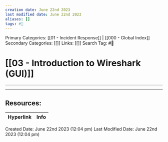 ```yaml
---
creation date: June 22nd 2023
last modified date: June 22nd 2023
aliases: []
tags: #📖
---
```


Primary Categories: [[01 - Incident Response]] | [[000 - Global Index]] 
Secondary Categories: [[]] 
Links: [[]] 
Search Tag: #📖  

# [[03 - Introduction to Wireshark (GUI)]]  
---




___

## Resources:

| Hyperlink | Info |
| --------- | ---- |


Created Date: June 22nd 2023 (12:04 pm) 
Last Modified Date: June 22nd 2023 (12:04 pm)
